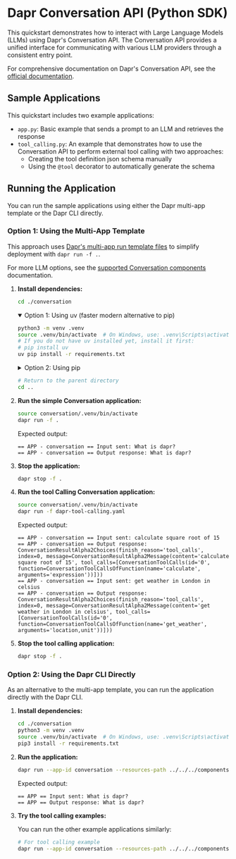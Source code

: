 # Dapr Conversation API (Python SDK)

This quickstart demonstrates how to interact with Large Language Models (LLMs) using Dapr's Conversation API. The Conversation API provides a unified interface for communicating with various LLM providers through a consistent entry point.

For comprehensive documentation on Dapr's Conversation API, see the [official documentation](https://docs.dapr.io/developing-applications/building-blocks/conversation/conversation-overview/).

## Sample Applications

This quickstart includes two example applications:

- `app.py`: Basic example that sends a prompt to an LLM and retrieves the response
- `tool_calling.py`: An example that demonstrates how to use the Conversation API to perform external tool calling with two approaches:
    - Creating the tool definition json schema manually
    - Using the `@tool` decorator to automatically generate the schema

## Running the Application

You can run the sample applications using either the Dapr multi-app template or the Dapr CLI directly.

### Option 1: Using the Multi-App Template

This approach uses [Dapr's multi-app run template files](https://docs.dapr.io/developing-applications/local-development/multi-app-dapr-run/multi-app-overview/) to simplify deployment with `dapr run -f .`.

For more LLM options, see the [supported Conversation components](https://docs.dapr.io/reference/components-reference/supported-conversation/) documentation.

1. **Install dependencies:**
    
    ```bash
    cd ./conversation
    ```
    
    <details open="true">
    <summary>Option 1: Using uv (faster modern alternative to pip)</summary>

    ```bash
    python3 -m venv .venv
    source .venv/bin/activate  # On Windows, use: .venv\Scripts\activate
    # If you do not have uv installed yet, install it first:
    # pip install uv
    uv pip install -r requirements.txt
    ```

    </details>
   
    <details>
    <summary>Option 2: Using pip</summary>

    <!-- STEP
    name: Install Python dependencies
    -->
    
    ```bash
    cd conversation   
    python3 -m venv .venv
    source .venv/bin/activate  # On Windows, use: .venv\Scripts\activate
    pip3 install -r requirements.txt
    ```
    
    </details>
    
    ```bash
    # Return to the parent directory
    cd ..
    ```
    <!-- END_STEP -->

2. **Run the simple Conversation application:**

    <!-- STEP
    name: Run multi app run template
    expected_stdout_lines:
      - '== APP - conversation == Input sent: What is dapr?'
      - '== APP - conversation == Output response: What is dapr?'
    expected_stderr_lines:
    output_match_mode: substring
    match_order: none
    background: true
    sleep: 15
    timeout_seconds: 30
    -->
    
    ```bash
    source conversation/.venv/bin/activate
    dapr run -f .    
    ```
    
    Expected output:
    
    ```text
    == APP - conversation == Input sent: What is dapr?
    == APP - conversation == Output response: What is dapr?
    ```
    
    <!-- END_STEP -->

3. **Stop the application:**

    <!-- STEP
    name: Stop multi-app run 
    sleep: 5
    -->
    
    ```bash
    dapr stop -f .
    ```
    
    <!-- END_STEP -->

4. **Run the tool Calling Conversation application:**

    <!-- STEP
    name: Run multi app run template
    expected_stdout_lines:
      - "== APP - conversation == Input sent: calculate square root of 15"
      - "== APP - conversation == Output response: ConversationResultAlpha2Choices(finish_reason='tool_calls', index=0, message=ConversationResultAlpha2Message(content='calculate square root of 15', tool_calls=[ConversationToolCalls(id='0', function=ConversationToolCallsOfFunction(name='calculate', arguments='expression'))]))"
      - "== APP - conversation == Input sent: get weather in London in celsius"
      - "== APP - conversation == Output response: ConversationResultAlpha2Choices(finish_reason='tool_calls', index=0, message=ConversationResultAlpha2Message(content='get weather in London in celsius', tool_calls=[ConversationToolCalls(id='0', function=ConversationToolCallsOfFunction(name='get_weather', arguments='location,unit'))]))"
    expected_stderr_lines:
    output_match_mode: substring
    match_order: none
    background: true
    sleep: 15
    timeout_seconds: 30
    -->

    ```bash
    source conversation/.venv/bin/activate
    dapr run -f dapr-tool-calling.yaml    
    ```

   Expected output:

    ```text
    == APP - conversation == Input sent: calculate square root of 15
    == APP - conversation == Output response: ConversationResultAlpha2Choices(finish_reason='tool_calls', index=0, message=ConversationResultAlpha2Message(content='calculate square root of 15', tool_calls=[ConversationToolCalls(id='0', function=ConversationToolCallsOfFunction(name='calculate', arguments='expression'))]))
    == APP - conversation == Input sent: get weather in London in celsius
    == APP - conversation == Output response: ConversationResultAlpha2Choices(finish_reason='tool_calls', index=0, message=ConversationResultAlpha2Message(content='get weather in London in celsius', tool_calls=[ConversationToolCalls(id='0', function=ConversationToolCallsOfFunction(name='get_weather', arguments='location,unit'))]))   
    ```

    <!-- END_STEP -->

5. **Stop the tool calling application:**

    <!-- STEP
    name: Stop multi-app run 
    sleep: 5
    -->

    ```bash
    dapr stop -f .
    ```

    <!-- END_STEP -->

### Option 2: Using the Dapr CLI Directly

As an alternative to the multi-app template, you can run the application directly with the Dapr CLI.

1. **Install dependencies:**

    ```bash
    cd ./conversation
    python3 -m venv .venv
    source .venv/bin/activate  # On Windows, use: .venv\Scripts\activate
    pip3 install -r requirements.txt
    ```

2. **Run the application:**

    ```bash
    dapr run --app-id conversation --resources-path ../../../components -- python3 app.py
    ```
    
    Expected output:
    
    ```text
    == APP == Input sent: What is dapr?
    == APP == Output response: What is dapr?
    ```
    
3. **Try the tool calling examples:**

    You can run the other example applications similarly:
    
    ```bash
    # For tool calling example
    dapr run --app-id conversation --resources-path ../../../components -- python3 tool_calling.py
    ```
